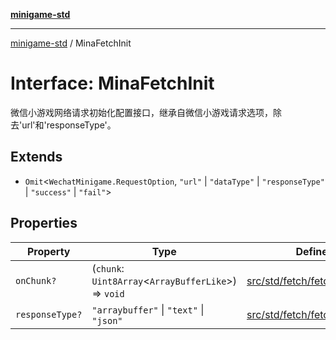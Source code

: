 [**minigame-std**](../README.md)

***

[minigame-std](../README.md) / MinaFetchInit

# Interface: MinaFetchInit

微信小游戏网络请求初始化配置接口，继承自微信小游戏请求选项，除去'url'和'responseType'。

## Extends

- `Omit`\<`WechatMinigame.RequestOption`, `"url"` \| `"dataType"` \| `"responseType"` \| `"success"` \| `"fail"`\>

## Properties

| Property | Type | Defined in |
| ------ | ------ | ------ |
| `onChunk?` | (`chunk`: `Uint8Array`\<`ArrayBufferLike`\>) => `void` | [src/std/fetch/fetch\_defines.ts:8](https://github.com/JiangJie/minigame-std/blob/eeac001add8ab13d21bab6e48cf53f07cd0a9aad/src/std/fetch/fetch_defines.ts#L8) |
| `responseType?` | `"arraybuffer"` \| `"text"` \| `"json"` | [src/std/fetch/fetch\_defines.ts:7](https://github.com/JiangJie/minigame-std/blob/eeac001add8ab13d21bab6e48cf53f07cd0a9aad/src/std/fetch/fetch_defines.ts#L7) |
